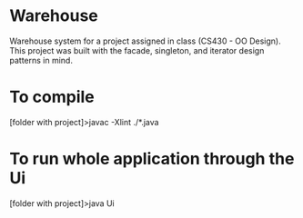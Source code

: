 # Warehouse
Warehouse system for a project assigned in class (CS430 - OO Design).
This project was built with the facade, singleton, and iterator design patterns in mind.

# To compile
[folder with project]>javac -Xlint ./*.java

# To run whole application through the Ui
[folder with project]>java Ui
